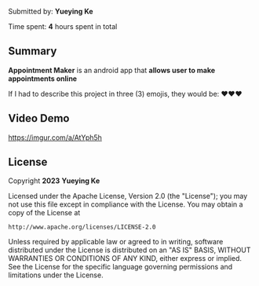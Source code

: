 Submitted by: **Yueying Ke**

Time spent: **4** hours spent in total

## Summary

**Appointment Maker** is an android app that **allows user to make appointments online**

If I had to describe this project in three (3) emojis, they would be: **❤️❤️❤️**

## Video Demo

https://imgur.com/a/AtYph5h

## License

Copyright **2023** **Yueying Ke**

Licensed under the Apache License, Version 2.0 (the "License");
you may not use this file except in compliance with the License.
You may obtain a copy of the License at

    http://www.apache.org/licenses/LICENSE-2.0

Unless required by applicable law or agreed to in writing, software
distributed under the License is distributed on an "AS IS" BASIS,
WITHOUT WARRANTIES OR CONDITIONS OF ANY KIND, either express or implied.
See the License for the specific language governing permissions and
limitations under the License.

